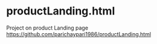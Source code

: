 # productLanding.html
Project on product Landing page
https://github.com/parichaypari1986/productLanding.html
